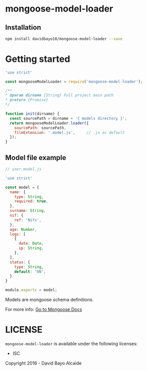 mongoose-model-loader
===

Installation
---
```bash
npm install davidbayo10/mongoose-model-loader --save
```

Getting started
===
```javascript
'use strict'

const mongooseModelLoader = require('mongoose-model-loader');

/**
* @param dirname {String} Full project main path
* @return {Promise}
*/

function init(dirname) {
  const sourcePath = dirname + '{ models directory }';
  return mongooseModelLoader.loader({
    sourcePath: sourcePath,
    fileExtension: '.model.js',     // .js as default
  });
}
```

Model file example
---
```javascript
// user.model.js

'use strict'

const model = {
  name: {
    type: String,
    required: true,
  },
  surname: String,
  nif: {
    ref: 'Nifs',
  },
  age: Number,
  logs: [
    {
      date: Date,
      ip: String,
    },
  ],
  status: {
    type: String,
    default: 'ON',
  }
}

module.exports = model;
```

Models are mongoose schema definitions.

For more info: [Go to Mongoose Docs](http://mongoosejs.com/docs/guide.html)

LICENSE
===

`mongoose-model-loader` is available under the following licenses:

  * ISC

Copyright 2016 - David Bayo Alcaide
